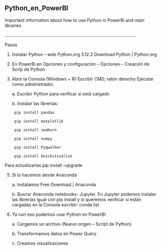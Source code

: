 ## Python_en_PowerBI

Important information about how to use Python in PowerBi and main libraries

.........................................................................................................

Pasos
1. Instalar Python – web Python.org   3.12.2
Download Python | Python.org



2. En PowerBi en Opciones y configuración – Opciones – Creación de Scrip de Python
   

4. Abrir la Consola (Windows + R) Escribir CMD, ratón derecho Ejecutar como administrador.

    a. Escribir Python para verificar si está cargado
    
    b. Instalar las librerías:

        pip install pandas
        
        pip install matplotlib
        
        pip install seaborn
        
        pip install numpy
        
        pip install Pygwalker
        
        pip install Quickvisualize

Para actualizarlas pip install –upgrade
 


 
5. Si lo hacemos desde Anaconda

      a. Instalamos Free Download | Anaconda
    
      b. Buscar Anaconda notebooks- Jupyter. En Jupyter podemos instalar las librerías igual con pip install y si queremos verificar si están cargadas en la Consola escribir: conda list

  
6. Ya con eso podemos usar Python en PowerBI
   
      a. Cargamos un archivo (Nuevo origen – Script de Python)
    
      b. Transformamos datos en Power Query
      
      c. Creamos visualizaciones
 
